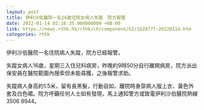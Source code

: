 ```yaml
---
layout: post
title: 伊利沙伯醫院一名16歲住院女病人失蹤　院方報警
date: 2022-01-14 02:16:35.000000000 +08:00
link: https://news.rthk.hk/rthk/ch/component/k2/1628777-20220114.htm
categories: rthk
---
```


伊利沙伯醫院一名住院病人失蹤，院方已經報警。

失蹤女病人16歲，星期三入住兒科病房，昨晚約9時50分自行離開病房，院方派出保安員在醫院範圍內搜索但未能尋獲，之後報警求助。

失蹤病人身高約1.5米，留有長黑髮，行動自如，離院時身穿病人服上衣、黃色外套及白色裙。院方呼籲任何人士如有發現，馬上通知警方或致電伊利沙伯醫院熱線3506 8944。
